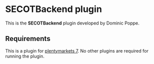 # SECOTBackend plugin

This is the **SECOTBackend** plugin developed by Dominic Poppe.

## Requirements

This is a plugin for [plentymarkets 7](https://www.plentymarkets.com). No other plugins are required for running the plugin.
